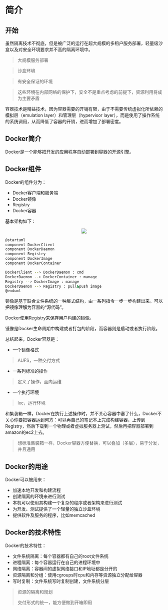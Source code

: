 # 简介

## 开始

虽然隔离技术不彻底，但是被广泛的运行在超大规模的多租户服务部署，轻量级沙盒以及对安全环境要求并不高的隔离环境中。

> 大规模服务部署

> 沙盒环境

> 有安全保证的环境

> 这些环境在内部网络的保护下，安全不是重点考虑的前提下，资源利用将成为主要矛盾

容器技术是精益技术，因为容器需要的开销有限，由于不需要传统虚拟化所依赖的模拟层（emulation layer）和管理层（hypervisor layer），而是使用了操作系统的系统调用，从而降低了容器的开销，进而增加了部署密度。

## Docker简介

Docker是一个能够把开发的应用程序自动部署到容器的开源引擎。

## Docker组件

Docker的组件分为：

* Docker客户端和服务端
* Docker镜像
* Registry
* Docker容器

基本架构如下：

<center>
<img src="http://www.plantuml.com/plantuml/svg/POwx3O0m34JxJE6AZWKeQA2XPOCeM10Hsr481TlpaO10IZ-zkxCHyiB84LenCuR6sUDGveTRZIISu1v7kyImPMP7UiICDi9HMyQWLBe3PLb_5g02GuFweDTvMWwDD9z3zn-9TNtm6bdN4wd0hyuLVbqci6Te1m00" />
</center>

```sh
@startuml
component DockerClient
component DockerDaemon
component Registry
component DockerImage
component DockerContainer

DockerClient --> DockerDaemon : cmd
DockerDaemon --> DockerContainer : manage
Registry --> DockerImage : manage
DockerDaemon --> Registry : pull&push image
@enduml
```

镜像是基于联合文件系统的一种层式结构，由一系列指令一步一步构建出来。可以把镜像理解为容器的“源代码”。

Docker使用Registry来保存用户构建的镜像。

镜像是Docker生命周期中构建或者打包的阶段，而容器则是启动或者执行阶段。

总结起来，Docker容器是：

* 一个镜像格式
> AUFS，一种交付方式

* 一系列标准的操作
> 定义了操作，面向运维

* 一个执行环境
> lxc，运行环境

和集装箱一样，Docker在执行上述操作时，并不关心容器中塞了什么，Docker不关心你要把容器运到何方：可以再自己的笔记本上完成构建容器，上传到Registry，然后下载到一个物理或者虚拟服务器上测试，然后再把容器部署到amazon的ec2上去。

> 想标准集装箱一样，Docker容器方便替换，可以叠加（多层），易于分发，并且通用

## Docker的用途

Docker可以被用来：

* 加速本地开发和构建流程
* 创建隔离的环境来进行测试
* 本机可以使用其构建一个复杂的程序或者架构来进行测试
* 为开发、测试提供了一个轻量的独立沙盒环境
* 提供软件及服务的程序，比如memcached

## Docker的技术特性

Docker的技术特性：

* 文件系统隔离：每个容器都有自己的root文件系统
* 进程隔离：每个容器运行在自己的进程环境中
* 网络隔离：容器间的虚拟网络接口和IP地址都是分开的
* 资源隔离和分组：使用cgroups时cpu和内存等资源独立分配给容器
* 写时复制：文件系统写时复制创建，文件系统分层

> 资源的隔离和规划
>
> 交付形式的统一，能方便做到开箱即用

